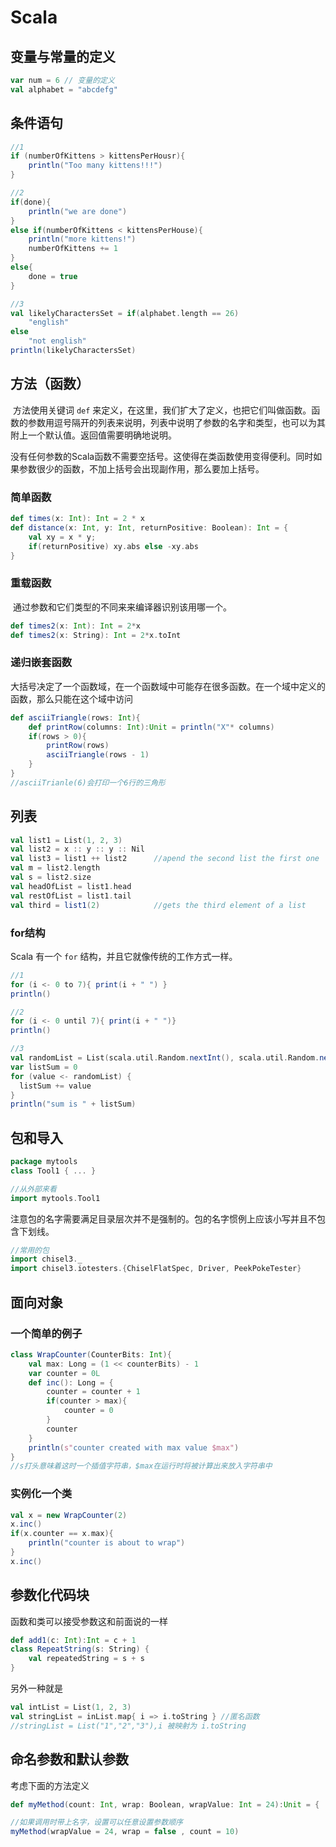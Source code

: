 # Scala

## 变量与常量的定义

```scala
var num = 6 // 变量的定义
val alphabet = "abcdefg"
```

## 条件语句

```scala
//1
if (numberOfKittens > kittensPerHousr){
    println("Too many kittens!!!")
}

//2
if(done){
    println("we are done")
}
else if(numberOfKittens < kittensPerHouse){
    println("more kittens!")
    numberOfKittens += 1
}
else{
    done = true
}

//3
val likelyCharactersSet = if(alphabet.length == 26)
	"english"
else
	"not english"
println(likelyCharactersSet)
```

## 方法（函数）

​	方法使用关键词 `def` 来定义，在这里，我们扩大了定义，也把它们叫做函数。函数的参数用逗号隔开的列表来说明，列表中说明了参数的名字和类型，也可以为其附上一个默认值。返回值需要明确地说明。

​	没有任何参数的Scala函数不需要空括号。这使得在类函数使用变得便利。同时如果参数很少的函数，不加上括号会出现副作用，那么要加上括号。

### 简单函数

``` scala
def times(x: Int): Int = 2 * x
def distance(x: Int, y: Int, returnPositive: Boolean): Int = {
    val xy = x * y;
    if(returnPositive) xy.abs else -xy.abs
}
```

### 重载函数

​	通过参数和它们类型的不同来来编译器识别该用哪一个。

```scala
def times2(x: Int): Int = 2*x
def times2(x: String): Int = 2*x.toInt
```

### 递归嵌套函数

​	大括号决定了一个函数域，在一个函数域中可能存在很多函数。在一个域中定义的函数，那么只能在这个域中访问

```scala
def asciiTriangle(rows: Int){
    def printRow(columns: Int):Unit = println("X"* columns)
    if(rows > 0){
        printRow(rows)
        asciiTriangle(rows - 1)
    }
}
//asciiTrianle(6)会打印一个6行的三角形
```

## 列表

```scala
val list1 = List(1, 2, 3)
val list2 = x :: y :: y :: Nil
val list3 = list1 ++ list2      //apend the second list the first one
val m = list2.length			
val s = list2.size
val headOfList = list1.head
val restOfList = list1.tail
val third = list1(2)			//gets the third element of a list
```

### for结构

Scala 有一个 `for` 结构，并且它就像传统的工作方式一样。

```scala
//1
for (i <- 0 to 7){ print(i + " ") }
println()

//2
for (i <- 0 until 7){ print(i + " ")}
println()

//3
val randomList = List(scala.util.Random.nextInt(), scala.util.Random.nextInt(), scala.util.Random.nextInt(), scala.util.Random.nextInt())
var listSum = 0
for (value <- randomList) {
  listSum += value
}
println("sum is " + listSum)
```

## 包和导入

```scala
package mytools
class Tool1 { ... }

//从外部来看
import mytools.Tool1
```

​	注意包的名字需要满足目录层次并不是强制的。包的名字惯例上应该小写并且不包含下划线。

```scala
//常用的包
import chisel3._
import chisel3.iotesters.{ChiselFlatSpec, Driver, PeekPokeTester}
```

## 面向对象

### 一个简单的例子

```scala
class WrapCounter(CounterBits: Int){
    val max: Long = (1 << counterBits) - 1
    var counter = 0L
    def inc(): Long = {
        counter = counter + 1
        if(counter > max){
        	counter = 0
        }
        counter
    }
    println(s"counter created with max value $max")
}
//s打头意味着这时一个插值字符串，$max在运行时将被计算出来放入字符串中
```

### 实例化一个类

``` scala
val x = new WrapCounter(2)
x.inc()
if(x.counter == x.max){
    println("counter is about to wrap")
}
x.inc()
```

##  参数化代码块

函数和类可以接受参数这和前面说的一样

```scala
def add1(c: Int):Int = c + 1
class RepeatString(s: String) {
    val repeatedString = s + s
}
```

另外一种就是

```scala
val intList = List(1, 2, 3)
val stringList = inList.map{ i => i.toString } //匿名函数
//stringList = List("1","2","3"),i 被映射为 i.toString
```

## 命名参数和默认参数

考虑下面的方法定义

```scala
def myMethod(count: Int, wrap: Boolean, wrapValue: Int = 24):Unit = { ... }

//如果调用时带上名字，设置可以任意设置参数顺序
myMethod(wrapValue = 24, wrap = false , count = 10)
```



